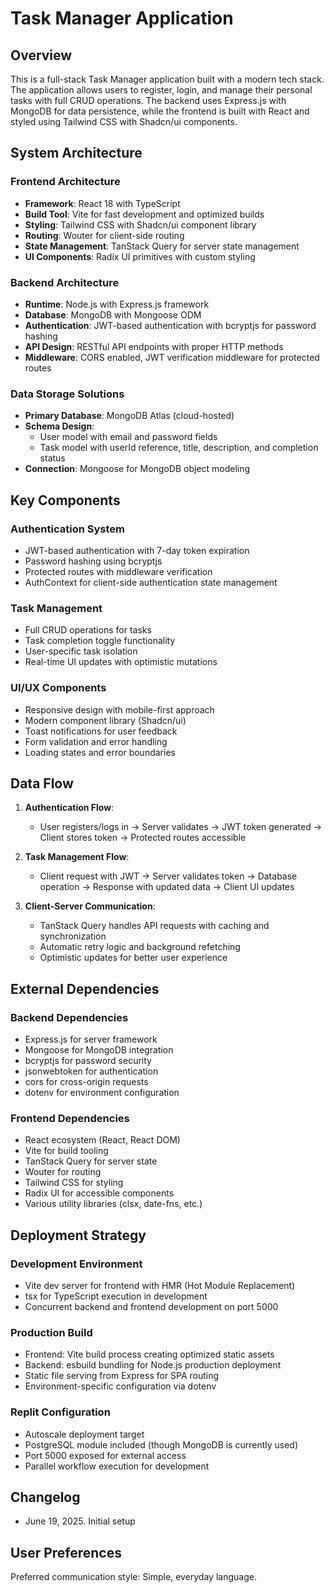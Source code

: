 # Task Manager Application

## Overview

This is a full-stack Task Manager application built with a modern tech stack. The application allows users to register, login, and manage their personal tasks with full CRUD operations. The backend uses Express.js with MongoDB for data persistence, while the frontend is built with React and styled using Tailwind CSS with Shadcn/ui components.

## System Architecture

### Frontend Architecture
- **Framework**: React 18 with TypeScript
- **Build Tool**: Vite for fast development and optimized builds
- **Styling**: Tailwind CSS with Shadcn/ui component library
- **Routing**: Wouter for client-side routing
- **State Management**: TanStack Query for server state management
- **UI Components**: Radix UI primitives with custom styling

### Backend Architecture
- **Runtime**: Node.js with Express.js framework
- **Database**: MongoDB with Mongoose ODM
- **Authentication**: JWT-based authentication with bcryptjs for password hashing
- **API Design**: RESTful API endpoints with proper HTTP methods
- **Middleware**: CORS enabled, JWT verification middleware for protected routes

### Data Storage Solutions
- **Primary Database**: MongoDB Atlas (cloud-hosted)
- **Schema Design**: 
  - User model with email and password fields
  - Task model with userId reference, title, description, and completion status
- **Connection**: Mongoose for MongoDB object modeling

## Key Components

### Authentication System
- JWT-based authentication with 7-day token expiration
- Password hashing using bcryptjs
- Protected routes with middleware verification
- AuthContext for client-side authentication state management

### Task Management
- Full CRUD operations for tasks
- Task completion toggle functionality
- User-specific task isolation
- Real-time UI updates with optimistic mutations

### UI/UX Components
- Responsive design with mobile-first approach
- Modern component library (Shadcn/ui)
- Toast notifications for user feedback
- Form validation and error handling
- Loading states and error boundaries

## Data Flow

1. **Authentication Flow**:
   - User registers/logs in → Server validates → JWT token generated → Client stores token → Protected routes accessible

2. **Task Management Flow**:
   - Client request with JWT → Server validates token → Database operation → Response with updated data → Client UI updates

3. **Client-Server Communication**:
   - TanStack Query handles API requests with caching and synchronization
   - Automatic retry logic and background refetching
   - Optimistic updates for better user experience

## External Dependencies

### Backend Dependencies
- Express.js for server framework
- Mongoose for MongoDB integration
- bcryptjs for password security
- jsonwebtoken for authentication
- cors for cross-origin requests
- dotenv for environment configuration

### Frontend Dependencies
- React ecosystem (React, React DOM)
- Vite for build tooling
- TanStack Query for server state
- Wouter for routing
- Tailwind CSS for styling
- Radix UI for accessible components
- Various utility libraries (clsx, date-fns, etc.)

## Deployment Strategy

### Development Environment
- Vite dev server for frontend with HMR (Hot Module Replacement)
- tsx for TypeScript execution in development
- Concurrent backend and frontend development on port 5000

### Production Build
- Frontend: Vite build process creating optimized static assets
- Backend: esbuild bundling for Node.js production deployment
- Static file serving from Express for SPA routing
- Environment-specific configuration via dotenv

### Replit Configuration
- Autoscale deployment target
- PostgreSQL module included (though MongoDB is currently used)
- Port 5000 exposed for external access
- Parallel workflow execution for development

## Changelog
- June 19, 2025. Initial setup

## User Preferences

Preferred communication style: Simple, everyday language.